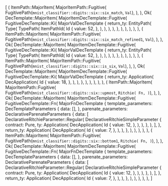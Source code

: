 [
    (
        ItemPath::MajorItem(
            MajorItemPath::Fugitive(
                FugitivePath(`mnist_classifier::digits::six::six_match`, `Val`),
            ),
        ),
        Ok(
            DecTemplate::MajorItem(
                MajorItemDecTemplate::Fugitive(
                    FugitiveDecTemplate::Ki(
                        MajorValDecTemplate {
                            return_ty: EntityPath(
                                Type(
                                    TypePath(
                                        ItemPathId(
                                            Id {
                                                value: 52,
                                            },
                                        ),
                                    ),
                                ),
                            ),
                        },
                    ),
                ),
            ),
        ),
    ),
    (
        ItemPath::MajorItem(
            MajorItemPath::Fugitive(
                FugitivePath(`mnist_classifier::digits::six::six_match_refined1`, `Val`),
            ),
        ),
        Ok(
            DecTemplate::MajorItem(
                MajorItemDecTemplate::Fugitive(
                    FugitiveDecTemplate::Ki(
                        MajorValDecTemplate {
                            return_ty: EntityPath(
                                Type(
                                    TypePath(
                                        ItemPathId(
                                            Id {
                                                value: 52,
                                            },
                                        ),
                                    ),
                                ),
                            ),
                        },
                    ),
                ),
            ),
        ),
    ),
    (
        ItemPath::MajorItem(
            MajorItemPath::Fugitive(
                FugitivePath(`mnist_classifier::digits::six::is_six`, `Val`),
            ),
        ),
        Ok(
            DecTemplate::MajorItem(
                MajorItemDecTemplate::Fugitive(
                    FugitiveDecTemplate::Ki(
                        MajorValDecTemplate {
                            return_ty: Application(
                                DecApplication(
                                    Id {
                                        value: 18,
                                    },
                                ),
                            ),
                        },
                    ),
                ),
            ),
        ),
    ),
    (
        ItemPath::MajorItem(
            MajorItemPath::Fugitive(
                FugitivePath(`mnist_classifier::digits::six::upmost`, `Ritchie(
                    Fn,
                )`),
            ),
        ),
        Ok(
            DecTemplate::MajorItem(
                MajorItemDecTemplate::Fugitive(
                    FugitiveDecTemplate::Fn(
                        MajorFnDecTemplate {
                            template_parameters: DecTemplateParameters {
                                data: [],
                            },
                            parenate_parameters: DeclarativeParenateParameters {
                                data: [
                                    DeclarativeRitchieParameter::Regular(
                                        DeclarativeRitchieSimpleParameter {
                                            contract: Pure,
                                            ty: Application(
                                                DecApplication(
                                                    Id {
                                                        value: 12,
                                                    },
                                                ),
                                            ),
                                        },
                                    ),
                                ],
                            },
                            return_ty: Application(
                                DecApplication(
                                    Id {
                                        value: 7,
                                    },
                                ),
                            ),
                        },
                    ),
                ),
            ),
        ),
    ),
    (
        ItemPath::MajorItem(
            MajorItemPath::Fugitive(
                FugitivePath(`mnist_classifier::digits::six::bottom1`, `Ritchie(
                    Fn,
                )`),
            ),
        ),
        Ok(
            DecTemplate::MajorItem(
                MajorItemDecTemplate::Fugitive(
                    FugitiveDecTemplate::Fn(
                        MajorFnDecTemplate {
                            template_parameters: DecTemplateParameters {
                                data: [],
                            },
                            parenate_parameters: DeclarativeParenateParameters {
                                data: [
                                    DeclarativeRitchieParameter::Regular(
                                        DeclarativeRitchieSimpleParameter {
                                            contract: Pure,
                                            ty: Application(
                                                DecApplication(
                                                    Id {
                                                        value: 12,
                                                    },
                                                ),
                                            ),
                                        },
                                    ),
                                ],
                            },
                            return_ty: Application(
                                DecApplication(
                                    Id {
                                        value: 7,
                                    },
                                ),
                            ),
                        },
                    ),
                ),
            ),
        ),
    ),
]